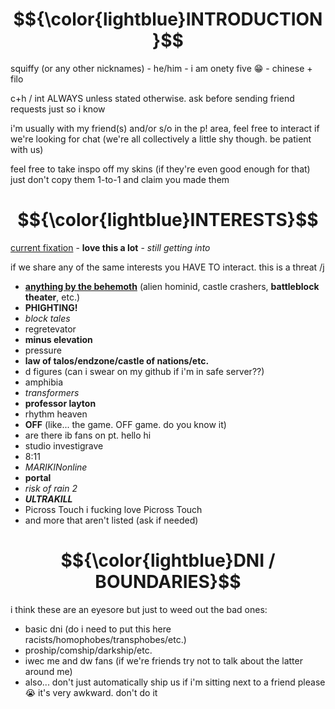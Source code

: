 # $${\color{lightblue}INTRODUCTION}$$
squiffy (or any other nicknames) - he/him - i am onety five 😁 - chinese + filo

c+h / int ALWAYS unless stated otherwise. ask before sending friend requests just so i know

i'm usually with my friend(s) and/or s/o in the p! area, feel free to interact if we're looking for chat (we're all collectively a little shy though. be patient with us)

feel free to take inspo off my skins (if they're even good enough for that) just don't copy them 1-to-1 and claim you made them
# $${\color{lightblue}INTERESTS}$$
<ins>current fixation</ins> - **love this a lot** - *still getting into*

if we share any of the same interests you HAVE TO interact. this is a threat /j
- **<ins>anything by the behemoth</ins>** (alien hominid, castle crashers, **battleblock theater**, etc.)
- **PHIGHTING!**
- *block tales* 
- regretevator
- **minus elevation**
- pressure
- **law of talos/endzone/castle of nations/etc.**
- d figures (can i swear on my github if i'm in safe server??)
- amphibia
- *transformers*
- **professor layton**
- rhythm heaven
- **OFF** (like... the game. OFF game. do you know it)
- are there ib fans on pt. hello hi
- studio investigrave
- 8:11
- *MARIKINonline*
- **portal**
- *risk of rain 2*
- ***ULTRAKILL***
- Picross Touch i fucking love Picross Touch
- and more that aren't listed (ask if needed)
# $${\color{lightblue}DNI / BOUNDARIES}$$
i think these are an eyesore but just to weed out the bad ones:
- basic dni (do i need to put this here racists/homophobes/transphobes/etc.)
- proship/comship/darkship/etc.
- iwec me and dw fans (if we're friends try not to talk about the latter around me)
- also... don't just automatically ship us if i'm sitting next to a friend please 😭 it's very awkward. don't do it
